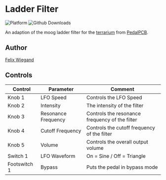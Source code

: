 # Ladder Filter

![Platform](https://img.shields.io/badge/platform-terrarium-lightgrey)
![Github Downloads](https://img.shields.io/github/downloads/fxwiegand/terrarium-ladder-filter/total?color=green)

An adaption of the moog ladder filter for the [terrarium](https://www.pedalpcb.com/product/pcb351/) from [PedalPCB](https://www.pedalpcb.com).

## Author

[Felix Wiegand](https://github.com/fxwiegand)

## Controls

| Control | Parameter | Comment |
| --- | --- | --- |
| Knob 1 | LFO Speed | Controls the LFO Speed |
| Knob 2 | Intensity | The intensity of the filter |
| Knob 3 | Resonance Frequency | Controls the resonance frequency of the filter |
| Knob 4 | Cutoff Frequency | Controls the cutoff frequency of the filter |
| Knob 5 | Volume | Controls the overall output volume |
| Switch 1 | LFO Waveform | On = Sine / Off = Triangle |
| Footswitch 1 | Bypass | Puts the pedal in bypass mode |
